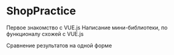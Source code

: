 # ShopPractice

Первое знакомство с VUE.js
Написание мини-библиотеки, по функционалу схожей с VUE.js

Сравнение результатов на одной форме
